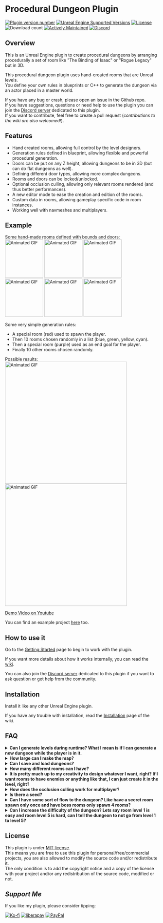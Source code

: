 # Procedural Dungeon Plugin

[![Plugin version number](https://img.shields.io/github/v/release/BenPyton/ProceduralDungeon?label=Version)](https://github.com/BenPyton/ProceduralDungeon/releases/latest)
[![Unreal Engine Supported Versions](https://img.shields.io/badge/Unreal_Engine-4.27_%7C_5.2_%7C_5.3_%7C_5.4_%7C_5.5-9455CE?logo=unrealengine)](https://github.com/BenPyton/ProceduralDungeon/releases)
[![License](https://img.shields.io/github/license/BenPyton/ProceduralDungeon?label=License&color=blue)](LICENSE)
![Download count](https://img.shields.io/github/downloads/BenPyton/ProceduralDungeon/total?label=Downloads)
[![Actively Maintained](https://img.shields.io/badge/Maintenance%20Level-Actively%20Maintained-green.svg)](https://gist.github.com/cheerfulstoic/d107229326a01ff0f333a1d3476e068d)
[![Discord](https://img.shields.io/discord/1182461404092055574?logo=discord&logoColor=white&label=Discord&color=%235865F2)][1]

## Overview

This is an Unreal Engine plugin to create procedural dungeons by arranging procedurally a set of room like "The Binding of Isaac" or "Rogue Legacy" but in 3D.

This procedural dungeon plugin uses hand-created rooms that are Unreal levels.\
You define your own rules in blueprints or C++ to generate the dungeon via an actor placed in a master world.

If you have any bug or crash, please open an issue in the Github repo.\
If you have suggestions, questions or need help to use the plugin you can join the [Discord server][1] dedicated to this plugin.\
If you want to contribute, feel free to create a pull request (*contributions to the wiki are also welcomed!*).

## Features

- Hand created rooms, allowing full control by the level designers.
- Generation rules defined in blueprint, allowing flexible and powerful procedural generation.
- Doors can be put on any Z height, allowing dungeons to be in 3D (but can do flat dungeons as well).
- Defining different door types, allowing more complex dungeons.
- Rooms and doors can be locked/unlocked. 
- Optional occlusion culling, allowing only relevant rooms rendered (and thus better performances).
- A new editor mode to ease the creation and edition of the rooms.
- Custom data in rooms, allowing gameplay specific code in room instances.
- Working well with navmeshes and multiplayers.

## Example

Some hand-made rooms defined with bounds and doors:\
<img src="https://github.com/BenPyton/ProceduralDungeon/wiki/Images/ProceduralDungeonDemo_RoomSpawn.gif" alt="Animated GIF" width="125"/>
<img src="https://github.com/BenPyton/ProceduralDungeon/wiki/Images/ProceduralDungeonDemo_RoomA.gif" alt="Animated GIF" width="125"/>
<img src="https://github.com/BenPyton/ProceduralDungeon/wiki/Images/ProceduralDungeonDemo_RoomB.gif" alt="Animated GIF" width="125"/>
<img src="https://github.com/BenPyton/ProceduralDungeon/wiki/Images/ProceduralDungeonDemo_RoomC.gif" alt="Animated GIF" width="125"/>
<img src="https://github.com/BenPyton/ProceduralDungeon/wiki/Images/ProceduralDungeonDemo_RoomD.gif" alt="Animated GIF" width="125"/>
<img src="https://github.com/BenPyton/ProceduralDungeon/wiki/Images/ProceduralDungeonDemo_RoomExit.gif" alt="Animated GIF" width="125"/>

Some very simple generation rules:
- A special room (red) used to spawn the player.
- Then 10 rooms chosen randomly in a list (blue, green, yellow, cyan).
- Then a special room (purple) used as an end goal for the player.
- Finally 10 other rooms chosen randomly.

Possible results:\
<img src="https://github.com/BenPyton/ProceduralDungeon/wiki/Images/ProceduralDungeonResult.gif" alt="Animated GIF" width="400"/>
<img src="https://github.com/BenPyton/ProceduralDungeon/wiki/Images/ProceduralDungeonResult2.gif" alt="Animated GIF" width="400"/>

[Demo Video on Youtube](http://www.youtube.com/watch?v=DmyNEd0YtDE "Procedural Dungeon Demo")<br>

You can find an example project [here](https://github.com/BenPyton/DungeonExample) too.

## How to use it

Go to the [Getting Started](https://benpyton.github.io/ProceduralDungeon/guides/Installation) page to begin to work with the plugin.

If you want more details about how it works internally, you can read the [wiki](https://BenPyton.github.io/ProceduralDungeon/guides/Home).

You can also join the [Discord server][1] dedicated to this plugin if you want to ask question or get help from the community.

## Installation

Install it like any other Unreal Engine plugin.

If you have any trouble with installation, read the [Installation](https://benpyton.github.io/ProceduralDungeon/guides/Installation) page of the wiki.

## FAQ

[comment]: # (Move the FAQ in a wiki page instead?)

<details>
<summary><b>Can I generate levels during runtime? What I mean is if I can generate a new dungeon while the player is in it.</b></summary>

> Yes, you can generate during runtime.\
> If you call the `Generate` function, then the previous rooms unload, and a new dungeon generate and load new rooms.\
> There is no map travel during the process, the player remains in the master map, only the dungeon's rooms are loaded/unloaded.

</details>

<details>
<summary><b>How large can I make the map?</b></summary>

> You are only limited by the performance of the machine your game runs on.\
> Mostly, the performance of the dungeon depends on the complexity of your rooms/meshes, and the hardware of your computer. The more details and diversity of actors there are, the more resources will be consumed on the computer.\
> To be able to generate a very large map, you will need to optimize the meshes/textures for the RAM and GPU, the collisions and number of dynamic actors (enemies, etc.) for CPU, etc.\
> The simple occlusion culling system I provide in the plugin is one (rudimentary) way to optimize the GPU side (less drawing).
> It is far from perfect but a good start.\
> You will need to do the other optimizations yourself.

</details>

<details>
<summary><b>Can I save and load dungeons?</b></summary>

> There is no save/load system implemented in the plugin. You will need to do it yourself.\
> I made this plugin for a rogue-like game, so I didn't made a save/load system of the dungeon.\
> A starting point will be to save the dungeon seed, and any other dynamic actors of your game.\
> You would set an ID for each actors in the room's levels that need to be saved (using the dungeon's seed). Then when you load a game you can retrieve the actors from their IDs in the generated dungeon, and apply the saved data to them.

</details>

<details>
<summary><b>How many different rooms can I have?</b></summary>

> You can have the number of room you want, there is not really a limit in the plugin.

</details>

<details>
<summary><b>It is pretty much up to my creativity to design whatever I want, right? If I want rooms to have enemies or anything like that, I can just create it in the level, right?</b></summary>

> Yes, you can design everything you want in the room. It is the purpose of the plugin: providing a generic way to generate a dungeon, without any compromise on the DA nor the game design.\
> If you want to add dynamic actors (like enemies, chests, etc.) I would suggest you to create spawners that you place in your room's levels, and spawn those actors after the dungeon generation.\
> For game save, you should provide a unique id (seed) for each spawner based on the dungeon's seed, so the random spawning of enemies or chest loot will be deterministic from the dungeon's seed.\
> For multiplayer, you should do the spawning only on the server side. The spawn command will be sent to the clients and the actors spawned will then be replicated correctly.

</details>

<details>
<summary><b>How does the occlusion culling work for multiplayer?</b></summary>

> The occlusion culling is client side. It will show only the room where the local player is and any adjacent rooms.\
> You can read further details about the occlusion culling system of this plugin from the [wiki page](https://benpyton.github.io/ProceduralDungeon/guides/Occlusion-Culling).\
> You can also disable the occlusion culling from the [plugin's settings](https://benpyton.github.io/ProceduralDungeon/guides/Plugin-Settings) and do it yourself in another way.

</details>

<details>
<summary><b>Is there a seed?</b></summary>

> Yes, there is a seed for the dungeon generation.\
> I made a parameter in the `DungeonGenerator` actor to have different types of seed:
> - You can have a fixed seed you can set in the actor which will be always used (useful for testing and debugging purpose, or to set manually the seed from the game).
> - You can have an incrementing seed, using the fixed seed for the first generation, then adding a value to it at each generation (useful for demonstration purpose).
> - You can have a random seed generated for each generation (for released game mostly, or to test quickly a lot of dungeon generations).

</details>

<details>
<summary><b>Can I have some sort of flow to the dungeon? Like have a secret room spawn only once and have boss rooms only spawn 4 rooms?</b></summary>

> Yes, you can define the flow you want for your dungeon. It is the purpose of the plugin.\
> There is the function [`ChooseNextRoomData`](https://benpyton.github.io/ProceduralDungeon/guides/Choose-Next-Room-Data) where you define what I call your "rules" of the dungeon.\
> You can, for example, check a minimum number of room before spawning a secret room, and then don't spawn it if you already have one in the dungeon.

</details>

<details>
<summary><b>Can I increase the difficulty of the dungeon? Lets say room level 1 is easy and room level 5 is hard, can I tell the dungeon to not go from level 1 to level 5?</b></summary>

> Of course, you can. To do that sort of thing, you should create a child blueprint of `RoomData` class to add new parameters like a `DifficultyLevel`, which you can set value for each rooms in your `RoomData` assets.\
> Then for example, in your [`ChooseNextRoomData`](https://benpyton.github.io/ProceduralDungeon/guides/Choose-Next-Room-Data) function you can choose a room depending on its difficulty level compared to the difficulty level of the previous room.

</details>

## License

This plugin is under [MIT license](LICENSE).\
This means you are free to use this plugin for personal/free/commercial projects, you are also allowed to modify the source code and/or redistribute it.\
The only condition is to add the copyright notice and a copy of the license with your project and/or any redistribution of the source code, modified or not.

## *Support Me*

 If you like my plugin, please consider tipping:

[![Ko-fi](https://img.shields.io/badge/Ko--fi-ff5f5f?style=for-the-badge)](https://ko-fi.com/M4M3NW2JV)
[![liberapay](https://img.shields.io/badge/liberapay-f6c915?style=for-the-badge)](https://liberapay.com/BenPyton/donate)
[![PayPal](https://img.shields.io/badge/PayPal-142c8e?style=for-the-badge)](https://www.paypal.com/donate/?hosted_button_id=9VWP66JU5DZXN)

[1]: https://discord.gg/YE2dPda2CC
